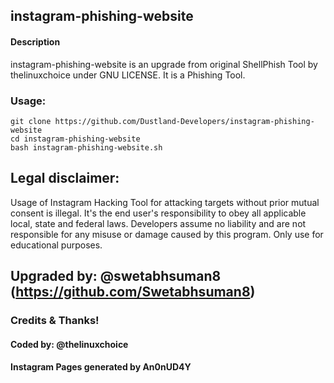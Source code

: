 ## instagram-phishing-website

#### Description
instagram-phishing-website is an upgrade from original ShellPhish Tool by thelinuxchoice under GNU LICENSE. It is a Phishing Tool. 

### Usage:
```
git clone https://github.com/Dustland-Developers/instagram-phishing-website
cd instagram-phishing-website
bash instagram-phishing-website.sh
```

## Legal disclaimer:
Usage of Instagram Hacking Tool for attacking targets without prior mutual consent is illegal. It's the end user's responsibility to obey all applicable local, state and federal laws. Developers assume no liability and are not responsible for any misuse or damage caused by this program. Only use for educational purposes.



## Upgraded by: @swetabhsuman8 (https://github.com/Swetabhsuman8)
### Credits & Thanks!
#### Coded by: @thelinuxchoice
#### Instagram Pages generated by An0nUD4Y
